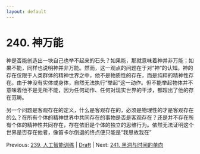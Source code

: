 ```yaml
---
layout: default
---
```

# 240. 神万能

神是否能创造出一块自己也举不起来的石头？如果能，那就意味着神并非万能；如果不能，同样也说明神并非万能。然而，这一观点的问题在于对“神”的认知。神的存在仅限于人类群体的精神世界之中，他不是物质性的存在，而是纯粹的精神性存在。由于神没有实体或身体，自然无法执行“举起”这一动作。但不能举起物体并不意味着他不是无所不能，因为任何动作、任何对现实世界的干涉，都超出了他的存在范畴。

另一个问题是客观存在的定义，什么是客观存在的，必须是物理性的才是客观存在的么？在所有个体的精神世界中共同存在的事物是否是客观存在？还是并不存在所有个体的精神性共同存在，存在依旧是个体的独立的思维行为。依然无法证明这个世界是否存在他者，像笛卡尔倒退的终点便只能是“我思故我在”

Previous: [239. 人工智能训练](239.md) | [Draft](../Draft.md) | Next: [241. 黑洞与时间的单向](241.md)